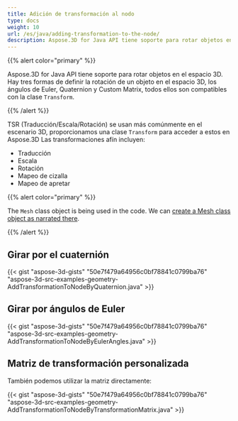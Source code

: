 ```yaml
---
title: Adición de transformación al nodo
type: docs
weight: 10
url: /es/java/adding-transformation-to-the-node/
description: Aspose.3D for Java API tiene soporte para rotar objetos en el espacio 3D. Hay tres formas de definir la rotación del objeto en el espacio 3D, los ángulos de Euler, Quaternion y Custom Matrix, todos ellos son compatibles con la clase Transform.
---
```

{{% alert color="primary" %}} 

Aspose.3D for Java API tiene soporte para rotar objetos en el espacio 3D. Hay tres formas de definir la rotación de un objeto en el espacio 3D, los ángulos de Euler, Quaternion y Custom Matrix, todos ellos son compatibles con la clase `Transform`.

{{% /alert %}} 

TSR (Traducción/Escala/Rotación) se usan más comúnmente en el escenario 3D, proporcionamos una clase `Transform` para acceder a estos en Aspose.3D Las transformaciones afín incluyen:

- Traducción
- Escala
- Rotación
- Mapeo de cizalla
- Mapeo de apretar

{{% alert color="primary" %}} 

The `Mesh` class object is being used in the code. We can [create a Mesh class object as narrated there](https://docs.dynabic.com/display/3djava/Create+3D+Mesh+and+Scene).

{{% /alert %}} 
##  **Girar por el cuaternión**
{{< gist "aspose-3d-gists" "50e7f479a64956c0bf78841c0799ba76" "aspose-3d-src-examples-geometry-AddTransformationToNodeByQuaternion.java" >}}
##  **Girar por ángulos de Euler**
{{< gist "aspose-3d-gists" "50e7f479a64956c0bf78841c0799ba76" "aspose-3d-src-examples-geometry-AddTransformationToNodeByEulerAngles.java" >}}
##  **Matriz de transformación personalizada**
También podemos utilizar la matriz directamente:

{{< gist "aspose-3d-gists" "50e7f479a64956c0bf78841c0799ba76" "aspose-3d-src-examples-geometry-AddTransformationToNodeByTransformationMatrix.java" >}}
